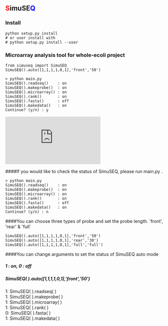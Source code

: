## <span style="color:red">S</span>imuSE<span style="color:blue">Q</span>

### Install
```shell
python setup.py install
# or user install with
# python setup.py install --user
```

### Microarray analysis tool for whole-ecoli project

    from simuseq import SimuSEQ  
    SimuSEQ().auto([1,1,1,1,0,1],'front','50')
    
    > python main.py
    SimuSEQ().readseq()    : on  
    SimuSEQ().makeprobe()  : on  
    SimuSEQ().microarray() : on  
    SimuSEQ().rank()       : on  
    SimuSEQ().fasta()      : off  
    SimuSEQ().makedata()   : on  
    Continue? (y/n) : y
    
![microarray.png](http://www.fastpic.jp/images.php?file=8543443149.png "microarray.png")
    
####If you would like to check the status of SimuSEQ, please run main.py .  

    > python main.py
    SimuSEQ().readseq()    : on  
    SimuSEQ().makeprobe()  : on  
    SimuSEQ().microarray() : on  
    SimuSEQ().rank()       : on  
    SimuSEQ().fasta()      : off  
    SimuSEQ().makedata()   : on  
    Continue? (y/n) : n
    
####You can choose three types of probe and set the probe length. 'front', 'rear' & 'full'

    SimuSEQ().auto([1,1,1,1,0,1],'front','50')
    SimuSEQ().auto([1,1,1,1,0,1],'rear','30')
    SimuSEQ().auto([1,1,1,1,0,1],'full','full')
    
####You can change arguments to set the status of SimuSEQ auto mode
    
##### 1 : on, 0 : off
##### SimuSEQ( ).auto([1,1,1,1,0,1],'front','50')
1: SimuSEQ( ).readseq( )  
1: SimuSEQ( ).makeprobe( )    
1: SimuSEQ( ).microarray( )    
1: SimuSEQ( ).rank( )        
0: SimuSEQ( ).fasta( )  
1: SimuSEQ( ).makedata( )    


